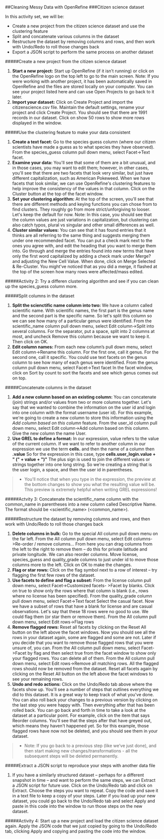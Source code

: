 ##Cleaning Messy Data with OpenRefine
###Citizen science datasetIn this activity set, we will be:

* Create a new project from the citizen science dataset and use the clustering feature* Split and concatenate various columns in the dataset* Restructure the dataset by removing columns and rows, and then work with Undo/Redo to roll those changes back
* Export a JSON script to perform the same process on another dataset
#####Create a new project from the citizen science dataset 
1.  **Start a new project:** Start up OpenRefine (if it isn’t running) or click on the OpenRefine logo on the top left to go to the main screen. Note: If you were working with another project, it has been automatically saved in OpenRefine and the files are stored locally on your computer. You can see your project listed here and can use Open Projects to go back to it later. 
2. **Import your dataset:** Click on Create Project and import the citizenscience.csv file. Maintain the default settings, rename your project and click Create Project. You should see that there are 1991 records in our dataset. Click on show 50 rows to show more rows displayed in the window.

#####Use the clustering feature to make your data consistent 

1. **Create a text facet:** Go to the species guess column (where our citizen scientists have made a guess as to what species they have observed). From the species_guess column pull down menu, select Facet->Text facet. 
2. **Examine your data:** You'll see that some of them are a bit unusual, and in those cases, you may want to edit them; however, in other cases, you'll see that there are two facets that look very similar, but just have different capitalization, such as American Pokeweed. When we have facets that look similar, we can use OpenRefine's clustering features to help improve the consistency of the values in that column. Click on the Cluster button at the top of the facet window.3. **Set your clustering algorithm:** At the top of the screen, you'll see that there are different methods and keying functions you can chose from to find clusters. They roughly go from more strict/unforgiving to looser. Let's keep the default for now. Note: In this case, you should see that the column values are just variations in capitalization, but clustering can also catch typos, plural vs singular and other small differences as well.4. **Cluster similar values:** You can see that it has found entries that it thinks are all referring to the same thing and suggests merging them under one recommended facet. You can put a check mark next to the ones you agree with, and edit the heading that you want to merge them into. Go through and merge the entries found into new terms that have only the first word capitalized by adding a check mark under Merge? and adjusting the New Cell Value. When done, click on Merge Selected & Re-Cluster. You might've noticed that as you did a merge, it flashed at the top of the screen how many rows were affected/mass edited.#####Activity 2: Try a differen clustering algorithm and see if you can clean up the species_guess column more. #####Split columns in the dataset1. **Split the scienctific name colunm into two:** We have a column called scientific name. With scientific names, the first part is the genus name and the second part is the specific name. So let's split this column so we can see how many of a particular genus were identified. From the scientific_name column pull down menu, select Edit column->Split into several columns. For the separator, put a space, split into 2 columns at most, and uncheck Remove this column because we want to keep it. Then click on OK.2. **Edit column names:** From each new column’s pull down menu, select Edit column->Rename this column. For the first one, call it genus. For the second one, call it specific. You could use text facets on the genus column to see how many of each genus were identified. From the genus column pull down menu, select Facet->Text facet In the facet window, click on Sort by count to sort the facets and see which genus comes out on top.

#####Concatenate columns in the dataset1. **Add a new column based on an existing column:** You can concatenate (join) strings and/or values from two or more columns together. Let's say that we wanted to combine the information on the user id and login into one column with the format username (user id). For this example, we're going to create a new column to store this information using the *Add column based on this column* feature. From the user_id column pull down menu, select Edit column->Add column based on this column. Give the new column the name User.2. **Use GREL to define a format:** In our expression, value refers to the value of the current column. If we want to refer to another column in our expression we use the term **cells.** and then the name of a column then **.value** So for the expression in this case, type **cells.user_login.value + " (" + value + ")"**The plus sign is used to join the different values or strings together into one long string. So we're creating a string that is the user login, a space, and then the user id in parentheses.> * You'll notice that when you type in the expression, the preview at the bottom changes to show you what the resulting value will be. This preview is extremely helpful when writing GREL expressions! 

#####Actvity 3: Concatenate the scientific_name column with the common_name in parentheses into a new column called Descriptive Name. The format should be \<scientific_name> (<common_name>). 


#####Restructure the dataset by removing columns and rows, and then work with Undo/Redo to roll those changes back1. **Delete columns in bulk:** Go to the special All column pull down menu on the far left. From the All column pull down menu, select Edit columns->Re-order / remove columns... From here you can drag columns from the left to the right to remove them – do this for private latitude and private longitude. We can also reorder columns. Move license, species_guess and quality_grade columns to just under id to move those columns more to the left. Click on OK to make the changes.2. **Flag or star rows:** Click on the flag symbol next to a row of interest – try flagging the first few rows of the dataset. 
3. **Use facets to define and flag a subset:** From the license column pull down menu, select Facet->Customized facets- >Facet by blanks. Click on true to show only the rows where that column is blank (i.e., rows where no license has been specified). From the quality_grade column pull down menu, select Facet->Text facet Select the casual facet. Now we have a subset of rows that have a blank for license and are casual observations. Let's say that these 18 rows were no good to use. We could flag them (or star them or remove them). From the All column pull down menu, select Edit rows->Flag rows
4. **Remove flagged rows:** Reset all facets by clicking on the Reset All button on the left above the facet windows. Now you should see all the rows in your dataset again, some are flagged and some are not. Later if you decide that you want to remove those flagged rows that you were unsure of, you can. From the All column pull down menu, select Facet->Facet by flag and then select true from the facet window to show only your flagged rows. You can delete all of them. From the All column pull down menu, select Edit rows->Remove all matching rows. All the flagged rows should now be removed from the dataset. Reset all facets again by clicking on the Reset All button on the left above the facet windows to see your remaining rows.5. **Undo and redo actions:** Click on the Undo/Redo tab above where the facets show up. You'll see a number of steps that outlines everything we did to this dataset. It is a great way to keep track of what you've done. You can also roll back your changes to a previous version by clicking on the last step you were happy with. Then everything after that has been rolled back. You can go back and forth in time to take a look at the dataset at a particular point. For example, click on the item that says Reorder columns. You'll see that the steps after that have greyed out, which means they haven't happened yet. So for this example, those flagged rows have now not be deleted, and you should see them in your dataset.
 
> * Note: If you go back to a previous step (like we’ve just done), and then start making new changes/transformations - all the subsequent steps will be deleted permanently.
#####Extract a JSON script to reproduce your steps with another data file
1. If you have a similarly structured dataset – perhaps for a different snapshot in time – and want to perform the same steps, we can Extract a JSON script for future use. Click on the Undo/Redo tab and click on Extract. Choose the steps you want to repeat. Copy the code and save it in a text file to keep a copy of your steps. Later if you load up your new dataset, you could go back to the Undo/Redo tab and select Apply and paste in this code into the window to run those steps on the new dataset.#####Activity 4: Start up a new project and load the citizen science dataset again. Apply the JSON code that we just copied by going to the Undo/Redo tab, clicking Apply and copying and pasting the code into the window. 